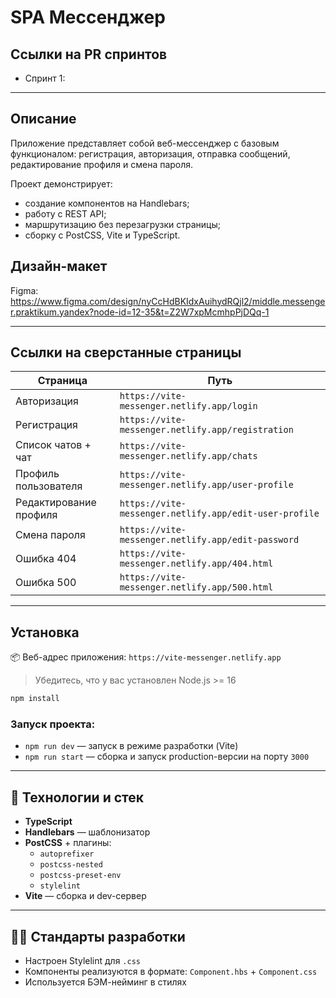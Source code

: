 # SPA Мессенджер

## Ссылки на PR спринтов

- Спринт 1: 

---

## Описание

Приложение представляет собой веб-мессенджер с базовым функционалом: регистрация, авторизация, отправка сообщений, редактирование профиля и смена пароля.

Проект демонстрирует:
- создание компонентов на Handlebars;
- работу с REST API;
- маршрутизацию без перезагрузки страницы;
- сборку с PostCSS, Vite и TypeScript.

## Дизайн-макет

Figma: https://www.figma.com/design/nyCcHdBKIdxAuihydRQjl2/middle.messenger.praktikum.yandex?node-id=12-35&t=Z2W7xpMcmhpPjDQq-1

---

## Ссылки на сверстанные страницы

| Страница               | Путь               |
|------------------------|--------------------|
| Авторизация            | `https://vite-messenger.netlify.app/login`           |
| Регистрация            | `https://vite-messenger.netlify.app/registration`    |
| Список чатов + чат     | `https://vite-messenger.netlify.app/chats`           |
| Профиль пользователя   | `https://vite-messenger.netlify.app/user-profile`    |
| Редактирование профиля | `https://vite-messenger.netlify.app/edit-user-profile` |
| Смена пароля           | `https://vite-messenger.netlify.app/edit-password`   |
| Ошибка 404             | `https://vite-messenger.netlify.app/404.html`        |
| Ошибка 500             | `https://vite-messenger.netlify.app/500.html`        |

---

## Установка

📦 Веб-адрес приложения: `https://vite-messenger.netlify.app`

> Убедитесь, что у вас установлен Node.js >= 16

```bash
npm install
```

### Запуск проекта:

- `npm run dev` — запуск в режиме разработки (Vite)
- `npm run start` — сборка и запуск production-версии на порту `3000`

---

## 🧰 Технологии и стек

- **TypeScript**
- **Handlebars** — шаблонизатор
- **PostCSS** + плагины:
  - `autoprefixer`
  - `postcss-nested`
  - `postcss-preset-env`
  - `stylelint`
- **Vite** — сборка и dev-сервер

---

## 🧑‍💻 Стандарты разработки

- Настроен Stylelint для `.css`
- Компоненты реализуются в формате: `Component.hbs` + `Component.css`
- Используется БЭМ-нейминг в стилях

